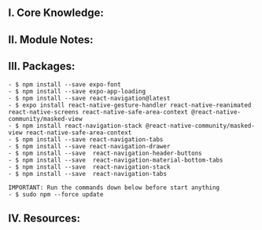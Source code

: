 ## I. Core Knowledge:

## II. Module Notes:

## III. Packages:

    - $ npm install --save expo-font
    - $ npm install --save expo-app-loading
    - $ npm install --save react-navigation@latest
    - $ expo install react-native-gesture-handler react-native-reanimated react-native-screens react-native-safe-area-context @react-native-community/masked-view
    - $ npm install react-navigation-stack @react-native-community/masked-view react-native-safe-area-context
    - $ npm install --save react-navigation-tabs
    - $ npm install --save react-navigation-drawer
    - $ npm install --save  react-navigation-header-buttons
    - $ npm install --save  react-navigation-material-bottom-tabs
    - $ npm install --save  react-navigation-stack
    - $ npm install --save  react-navigation-tabs

    IMPORTANT: Run the commands down below before start anything
    - $ sudo npm --force update

## IV. Resources:
